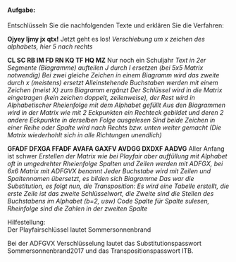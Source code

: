 #### Aufgabe:
Entschlüsseln Sie die nachfolgenden Texte und erklären Sie die Verfahren:

**Ojyey ljmy jx qtx!**
Jetzt geht es los!
*Verschiebung um x zeichen des alphabets, hier 5 nach rechts*

**CL SC RB IM FD RN KQ TF HQ MZ**
Nur noch ein Schuljahr
*Text in 2er Segmente (Biagramme) aufteilen
J durch I ersetzen (bei 5x5 Matrix notwendig)
Bei zwei gleiche Zeichen in einem Biagramm wird das zweite durch x (meistens) ersetzt
Alleinstehende Buchstaben werden mit einem Zeichen (meist X) zum Biagramm ergänzt
Der Schlüssel wird in die Matrix eingetragen (kein zeichen doppelt, zeilenweise), der Rest wird in Alphabetischer Rheienfolge mit dem Alphabet gefüllt
Aus den Biagrammen wird in der Matrix wie mit 2 Eckpunkten ein Rechteck gebildet und deren 2 andere Eckpunkte in derselben Folge ausgelesen
Sind beide Zeichen in einer Reihe oder Spalte wird nach Rechts bzw. unten weiter gemacht
(Die Matrix wiederhohlt sich in alle Richtungen unendlich)*

**GFADF DFXGA FFADF AVAFA GAXFV AVDGG DXDXF AADVG**
Aller Anfang ist schwer
*Erstellen der Matrix wie bei Playfair aber auffüllung mit Alphabet oft in umgedrehter Rheienfolge
Spalten und Zeilen werden mit ADFGX, bei 6x6 Matrix mit ADFGVX benannt
Jeder Buchstabe wird mit Zeilen und Spaltennamen übersetzt, es bilden sich Biagramme
Das war die Substitution, es folgt nun, die Transposition:
Es wird eine Tabelle erstellt, die erste Zeile ist das zweite Schlüsselwort, die Zweite sind die Stellen des Buchstabens im Alphabet (b=2, usw)
Code Spalte für Spalte sulesen, Rheinfolge sind die Zahlen in der zweiten Spalte*

Hilfestellung:  
Der Playfairschlüssel lautet Sommersonnenbrand  

Bei der ADFGVX Verschlüsselung lautet das Substitutionspasswort Sommersonnenbrand2017 und das Transpositionspasswort ITB.